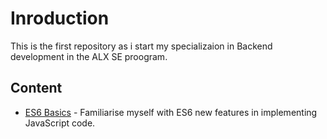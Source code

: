 # Inroduction
This is the first repository as i start my specializaion in Backend development in the ALX SE proogram.

## Content
* [ES6 Basics](./0x00-ES6_basic/) - Familiarise myself with ES6 new features in implementing JavaScript code.